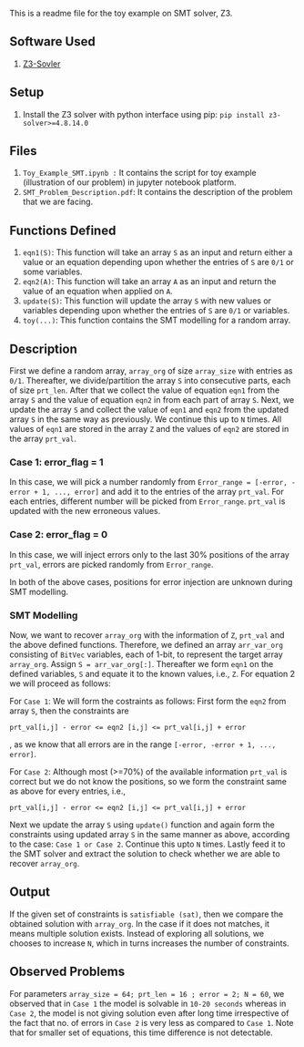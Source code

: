 
This is a readme file for the toy example on SMT solver, Z3. 

## Software Used
1. [Z3-Sovler](https://github.com/Z3Prover/z3)

## Setup
1. Install the Z3 solver with python interface using pip: `pip install z3-solver>=4.8.14.0`

## Files
1. `Toy_Example_SMT.ipynb :` It contains the script for toy example (illustration of our problem) in jupyter notebook platform.
2. `SMT_Problem_Description.pdf`: It contains the description of the problem that we are facing.

## Functions Defined
1. `eqn1(S)`: This function will take an array `S` as an input and return either a value or an equation depending upon whether the entries of `S` are `0/1` or some variables.
2. `eqn2(A)`: This function will take an array `A` as an input and return the value of an equation when applied on `A`.
3. `update(S)`: This function will update the array `S` with new values or variables depending upon whether the entries of `S` are `0/1` or variables.
4. `toy(...)`: This function contains the SMT modelling for a random array. 

## Description
First we define a random array, `array_org` of size `array_size` with entries as `0/1`. Thereafter, we divide/partition the array `S` into consecutive parts, each of size `prt_len`. After that we collect the value of equation `eqn1` from the array `S` and the value of equation `eqn2` in from each part of array `S`.
Next, we update the array `S` and collect the value of `eqn1` and `eqn2` from the updated array `S` in the same way as previously. We continue this up to `N` times.
All values of `eqn1` are stored in the array `Z` and the values of `eqn2` are stored in the array `prt_val`.

### Case 1: error_flag = 1
In this case, we will pick a number randomly from `Error_range = [-error, -error + 1, ..., error]` and add it to the entries of the array `prt_val`. For each entries, different number will be picked from `Error_range`.
`prt_val` is updated with the new erroneous values. 

### Case 2: error_flag = 0
In this case, we will inject errors only to the last 30% positions of the array `prt_val`, errors are picked randomly from `Error_range`.

In both of the above cases, positions for error injection are unknown during SMT modelling.

### SMT Modelling
Now, we want to recover `array_org` with the information of `Z`, `prt_val` and the above defined functions. Therefore, we defined an array `arr_var_org` consisting of `BitVec` variables, each of 1-bit, to represent the target array `array_org`. Assign `S = arr_var_org[:]`. Thereafter we form `eqn1` on the defined variables, `S` and equate it to the known values, i.e., `Z`. For equation 2 we will proceed as follows:

For `Case 1`: We will form the costraints as follows: First form the `eqn2` from array `S`, then the constraints are
```
prt_val[i,j] - error <= eqn2 [i,j] <= prt_val[i,j] + error
```
, as we know that all errors are in the range `[-error, -error + 1, ..., error]`.

For `Case 2`: Although most (>=70%) of the available information `prt_val` is correct but we do not know the positions, so we form the constraint same as above for every entries, i.e.,
```
prt_val[i,j] - error <= eqn2 [i,j] <= prt_val[i,j] + error
```

Next we update the array `S` using `update()` function and again form the constraints using updated array `S` in the same manner as above, according to the case: `Case 1 or Case 2`. Continue this upto `N` times. Lastly feed it to the SMT solver and extract the solution to check whether we are able to recover `array_org`.

## Output 
If the given set of constraints is `satisfiable (sat)`, then we compare the obtained solution with `array_org`. In the case if it does not matches, it means multiple solution exists. Instead of exploring all solutions, we chooses to increase `N`, which in turns increases the number of constraints.

## Observed Problems
For parameters `array_size = 64; prt_len = 16 ; error = 2; N = 60`, we observed that in `Case 1` the model is solvable in `10-20 seconds` whereas 
in `Case 2`, the model is not giving solution even after long time irrespective of the fact that no. of errors in `Case 2` is very less as compared to `Case 1`. Note that for smaller set of equations, this time difference is not detectable.  
